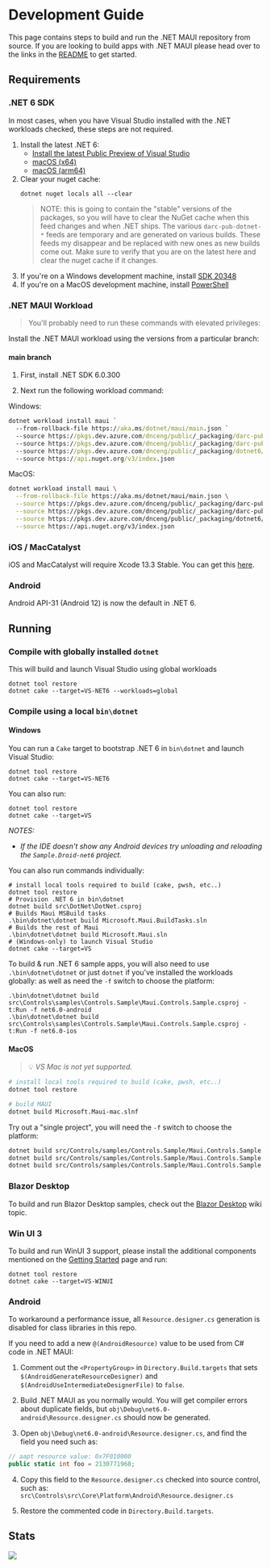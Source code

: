 # Development Guide

This page contains steps to build and run the .NET MAUI repository from source. If you are looking to build apps with .NET MAUI please head over to the links in the [README](https://github.com/dotnet/maui/blob/main/README.md) to get started.

## Requirements

### .NET 6 SDK

In most cases, when you have Visual Studio installed with the .NET workloads checked, these steps are not required.

1. Install the latest .NET 6:  
   <!--- [Win (x64)](https://aka.ms/dotnet/6.0.2xx/daily/dotnet-sdk-win-x64.exe)   -->
   - [Install the latest Public Preview of Visual Studio](https://docs.microsoft.com/en-us/dotnet/maui/get-started/installation/)
   - [macOS (x64)](https://aka.ms/dotnet/6.0.3xx/daily/dotnet-sdk-osx-x64.pkg)  
   - [macOS (arm64)](https://aka.ms/dotnet/6.0.3xx/daily/dotnet-sdk-osx-arm64.pkg)
2. Clear your nuget cache:  
   ```
   dotnet nuget locals all --clear
   ```
   > NOTE: this is going to contain the "stable" versions of the packages, so you will have to clear the NuGet cache when this feed changes and when .NET ships. The various `darc-pub-dotnet-*` feeds are temporary and are generated on various builds. These feeds my disappear and be replaced with new ones as new builds come out. Make sure to verify that you are on the latest here and clear the nuget cache if it changes.
4. If you're on a Windows development machine, install [SDK 20348](https://go.microsoft.com/fwlink/?linkid=2164145)
5. If you're on a MacOS development machine, install [PowerShell](https://docs.microsoft.com/en-us/powershell/scripting/install/installing-powershell-on-macos)
   

### .NET MAUI Workload

> You'll probably need to run these commands with elevated privileges:

Install the .NET MAUI workload using the versions from a particular branch:  

#### main branch

1. First, install .NET SDK 6.0.300

2. Next run the following workload command:

Windows:

```bat
dotnet workload install maui `
  --from-rollback-file https://aka.ms/dotnet/maui/main.json `
  --source https://pkgs.dev.azure.com/dnceng/public/_packaging/darc-pub-dotnet-runtime-a21b9a2d/nuget/v3/index.json `
  --source https://pkgs.dev.azure.com/dnceng/public/_packaging/darc-pub-dotnet-emsdk-52e9452f-3/nuget/v3/index.json `
  --source https://pkgs.dev.azure.com/dnceng/public/_packaging/dotnet6/nuget/v3/index.json `
  --source https://api.nuget.org/v3/index.json
```

MacOS:

```bash
dotnet workload install maui \
  --from-rollback-file https://aka.ms/dotnet/maui/main.json \
  --source https://pkgs.dev.azure.com/dnceng/public/_packaging/darc-pub-dotnet-runtime-a21b9a2d/nuget/v3/index.json \
  --source https://pkgs.dev.azure.com/dnceng/public/_packaging/darc-pub-dotnet-emsdk-52e9452f-3/nuget/v3/index.json \
  --source https://pkgs.dev.azure.com/dnceng/public/_packaging/dotnet6/nuget/v3/index.json \
  --source https://api.nuget.org/v3/index.json
```

### iOS / MacCatalyst

iOS and MacCatalyst will require Xcode 13.3 Stable. You can get this [here](https://developer.apple.com/download/more/?name=Xcode).

### Android

Android API-31 (Android 12) is now the default in .NET 6.


## Running

### Compile with globally installed `dotnet`

This will build and launch Visual Studio using global workloads

```dotnetcli
dotnet tool restore
dotnet cake --target=VS-NET6 --workloads=global
```

### Compile using a local `bin\dotnet`

#### Windows

You can run a `Cake` target to bootstrap .NET 6 in `bin\dotnet` and launch Visual Studio:

```dotnetcli
dotnet tool restore
dotnet cake --target=VS-NET6
```

You can also run:

```dotnetcli
dotnet tool restore
dotnet cake --target=VS
```

_NOTES:_
- _If the IDE doesn't show any Android devices try unloading and reloading the `Sample.Droid-net6` project._

You can also run commands individually:
```dotnetcli
# install local tools required to build (cake, pwsh, etc..)
dotnet tool restore
# Provision .NET 6 in bin\dotnet
dotnet build src\DotNet\DotNet.csproj
# Builds Maui MSBuild tasks
.\bin\dotnet\dotnet build Microsoft.Maui.BuildTasks.sln
# Builds the rest of Maui
.\bin\dotnet\dotnet build Microsoft.Maui.sln
# (Windows-only) to launch Visual Studio
dotnet cake --target=VS
```

To build & run .NET 6 sample apps, you will also need to use `.\bin\dotnet\dotnet` or just `dotnet` if you've
installed the workloads globally: as well as need the `-f` switch to choose the platform:

```dotnetcli
.\bin\dotnet\dotnet build src\Controls\samples\Controls.Sample\Maui.Controls.Sample.csproj -t:Run -f net6.0-android
.\bin\dotnet\dotnet build src\Controls\samples\Controls.Sample\Maui.Controls.Sample.csproj -t:Run -f net6.0-ios
```

#### MacOS

> 💡 _VS Mac is not yet supported._

```bash
# install local tools required to build (cake, pwsh, etc..)
dotnet tool restore

# build MAUI
dotnet build Microsoft.Maui-mac.slnf
```

Try out a "single project", you will need the `-f` switch to choose the platform:

```bash
dotnet build src/Controls/samples/Controls.Sample/Maui.Controls.Sample.csproj -t:Run -f net6.0-ios
dotnet build src/Controls/samples/Controls.Sample/Maui.Controls.Sample.csproj -t:Run -f net6.0-maccatalyst
dotnet build src/Controls/samples/Controls.Sample/Maui.Controls.Sample.csproj -t:Run -f net6.0-android
```

### Blazor Desktop

To build and run Blazor Desktop samples, check out the [Blazor Desktop](https://github.com/dotnet/maui/wiki/Blazor-Desktop) wiki topic.

### Win UI 3

To build and run WinUI 3 support, please install the additional components mentioned on the [Getting Started](https://docs.microsoft.com/en-us/dotnet/maui/get-started/installation) page and run:

```dotnetcli
dotnet tool restore
dotnet cake --target=VS-WINUI
```

### Android

To workaround a performance issue, all `Resource.designer.cs`
generation is disabled for class libraries in this repo.

If you need to add a new `@(AndroidResource)` value to be used from C#
code in .NET MAUI:

1. Comment out the `<PropertyGroup>` in `Directory.Build.targets` that
   sets `$(AndroidGenerateResourceDesigner)` and
   `$(AndroidUseIntermediateDesignerFile)` to `false`.

2. Build .NET MAUI as you normally would. You will get compiler errors
   about duplicate fields, but `obj\Debug\net6.0-android\Resource.designer.cs`
   should now be generated.

3. Open `obj\Debug\net6.0-android\Resource.designer.cs`, and find the
   field you need such as:

```csharp
// aapt resource value: 0x7F010000
public static int foo = 2130771968;
```

4. Copy this field to the `Resource.designer.cs` checked into source
   control, such as: `src\Controls\src\Core\Platform\Android\Resource.designer.cs`

5. Restore the commented code in `Directory.Build.targets`.

## Stats

<img src="https://repobeats.axiom.co/api/embed/f917a77cbbdeee19b87fa1f2f932895d1df18b71.svg" />

